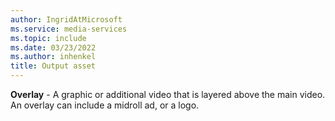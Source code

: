 ```yaml
---
author: IngridAtMicrosoft
ms.service: media-services
ms.topic: include
ms.date: 03/23/2022
ms.author: inhenkel
title: Output asset
---
```


**Overlay** - A graphic or additional video that is layered above the main video. An overlay can include a midroll ad, or a logo.
